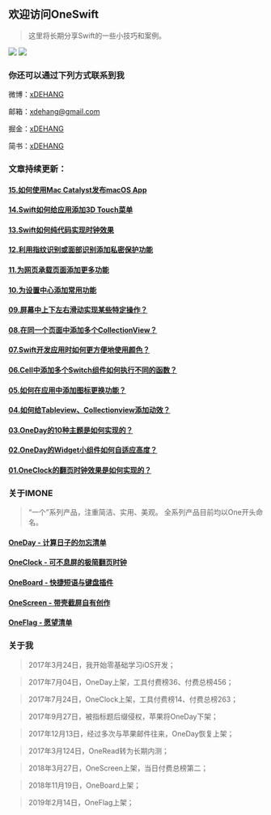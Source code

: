 ## 欢迎访问OneSwift

> 这里将长期分享Swift的一些小技巧和案例。

[![](https://img.shields.io/badge/language-Swift-green.svg)](https://bjdehang.github.io/OneSwift/)
[![](https://jaywcjlove.github.io/sb/lang/chinese.svg)](https://bjdehang.github.io/OneSwift/)

### 你还可以通过下列方式联系到我

微博：[xDEHANG](https://weibo.com/bujidehang)

邮箱：[xdehang@gmail.com](xdehang@gmail.com)

掘金：[xDEHANG](https://juejin.im/user/5667a29e60b27cc2c4b50c9d)

简书：[xDEHANG](https://www.jianshu.com/u/223bac0f2dc4)

### 文章持续更新：

####  [15.如何使用Mac Catalyst发布macOS App](/articles/14.Swift如何给应用添加3D_Touch菜单.md)

####  [14.Swift如何给应用添加3D Touch菜单](/articles/14.Swift如何给应用添加3D_Touch菜单.md)

####  [13.Swift如何纯代码实现时钟效果](/articles/13.Swift如何纯代码实现时钟效果.md)

####  [12.利用指纹识别或面部识别添加私密保护功能](/articles/12.利用指纹识别或面部识别添加私密保护功能.md)

####  [11.为网页承载页面添加更多功能](/articles/11.为网页承载页面添加更多功能.md)

####  [10.为设置中心添加常用功能](/articles/10.为设置中心添加常用功能.md)

####  [09.屏幕中上下左右滑动实现某些特定操作？](/articles/09.屏幕中上下左右滑动实现某些特定操作.md)

####  [08.在同一个页面中添加多个CollectionView？](/articles/08.在同一个页面中添加多个CollectionView.md)

####  [07.Swift开发应用时如何更方便地使用颜色？](/articles/07.Swift开发应用时如何更方便地使用颜色.md)

####  [06.Cell中添加多个Switch组件如何执行不同的函数？](/articles/06.Cell中添加多个Switch组件如何执行不同的函数.md)

####  [05.如何在应用中添加图标更换功能？](/articles/05.如何在应用中添加图标更换功能.md)

####  [04.如何给Tableview、Collectionview添加动效？](/articles/04.如何给Tableview、Collectionview添加动效.md)

####  [03.OneDay的10种主题是如何实现的？](/articles/03.OneDay的10种主题是如何实现的.md)

####  [02.OneDay的Widget小组件如何自适应高度？](/articles/02.OneDay的Widget小组件如何自适应高度.md)

####  [01.OneClock的翻页时钟效果是如何实现的？](/articles/01.OneClock的翻页时钟效果是如何实现的.md)

### 关于IMONE
> “一个”系列产品，注重简洁、实用、美观。
> 全系列产品目前均以One开头命名。

#### [OneDay - 计算日子的勿忘清单](https://itunes.apple.com/cn/app/id1250290965)
#### [OneClock - 可不息屏的极简翻页时钟](https://itunes.apple.com/cn/app/id1257395357)
#### [OneBoard - 快捷短语与键盘插件](https://apps.apple.com/cn/app/id1263389963)
#### [OneScreen - 带壳截屏自有创作](https://itunes.apple.com/cn/app/id1355476695?mt=8)
#### [OneFlag - 愿望清单](https://itunes.apple.com/cn/app/id1449484075)

### 关于我

> 2017年3月24日，我开始零基础学习iOS开发；

> 2017年7月04日，OneDay上架，工具付费榜36、付费总榜456；

> 2017年7月24日，OneClock上架，工具付费榜14、付费总榜263；

> 2017年9月27日，被指标题后缀侵权，苹果将OneDay下架；

> 2017年12月13日，经过多次与苹果邮件往来，OneDay恢复上架；

> 2017年3月124日，OneRead转为长期内测；

> 2018年3月27日，OneScreen上架，当日付费总榜第二；

> 2018年11月19日，OneBoard上架；

> 2019年2月14日，OneFlag上架；
